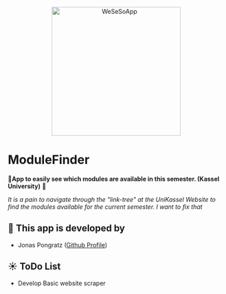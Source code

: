 


<p align="center">
  <img src="https://user-images.githubusercontent.com/40392880/215566320-bd932759-8129-4cca-b8e3-1a03b05d467d.jpg" width="300" title="WeSeSoApp">
</p>

# ModuleFinder
🔭**App to easily see which modules are available in this semester. (Kassel University)** 🔭

*It is a pain to navigate through the "link-tree" at the UniKassel Website to find the modules available for the current semester. I want to fix that*

## 🌱 This app is developed by

- Jonas Pongratz ([Github Profile](https://github.com/JonasPongratz))

## ☀ ToDo List
- Develop Basic website scraper
